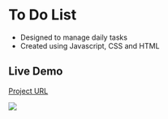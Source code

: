 # To Do List
- Designed to manage daily tasks
- Created using Javascript, CSS and HTML
  
## Live Demo
[Project URL](https://elged194.github.io/To-Do-List-js/)

<img src="https://res.cloudinary.com/dyxoy6dpx/image/upload/v1727095394/E-Commerce/Screenshot_23-9-2024_15491_elged194.github.io_jx8bba.jpg" />
